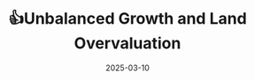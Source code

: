 ---
title: "👍Unbalanced Growth and Land Overvaluation"
collection: publications
venue: "Accepted at Proceedings of the National Academy of Science"
date: 2025-03-10
tags:
  - theoretical
  - macro
  - finance
coauthor: "Tomohiro Hirano"
wpurl: https://arxiv.org/abs/2307.00349
slides: https://alexisakira.github.io/files/slides/slides_unbalanced.pdf
code: https://alexisakira.github.io/files/code_unbalanced_growth.zip
---